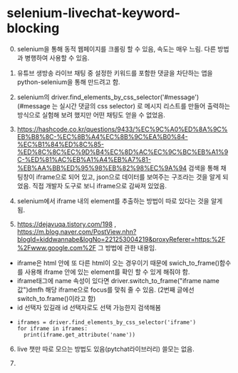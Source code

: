 # selenium-livechat-keyword-blocking
0. selenium을 통해 동적 웹페이지를 크롤링 할 수 있음, 속도는 매우 느림.
다른 방법과 병행하여 사용할 수 있음.

1. 유튜브 생방송 라이브 채팅 중 설정한 키워드를 포함한 댓글을 차단하는 앱을 python-selenium을 통해 만드려고 함.

2. selenium의 driver.find_elements_by_css_selector('#message') (#message 는 실시간 댓글의 css selector) 로 메시지 리스트를 만들어 출력하는 방식으로 실험해 보려 했지만 어떤 채팅도 얻을 수 없었음.

3. https://hashcode.co.kr/questions/9433/%EC%9C%A0%ED%8A%9C%EB%B8%8C-%EC%8B%A4%EC%8B%9C%EA%B0%84-%EC%B1%84%ED%8C%85-%ED%8C%8C%EC%9D%B4%EC%8D%AC%EC%9C%BC%EB%A1%9C-%ED%81%AC%EB%A1%A4%EB%A7%81-%EB%AA%BB%ED%95%98%EB%82%98%EC%9A%94 검색을 통해 채팅창이 iframe으로 되어 있고, json으로 데이터를 보여주는 구조라는 것을 알게 되었음.
직접 개발자 도구로 보니 iframe으로 감싸져 있었음.

4. selenium에서 iframe 내의 element를 추출하는 방법이 따로 있다는 것을 알게 됨.

5. https://dejavuqa.tistory.com/198 , https://m.blog.naver.com/PostView.nhn?blogId=kiddwannabe&logNo=221253004219&proxyReferer=https:%2F%2Fwww.google.com%2F 그 방법에 관한 내용임.
  - iframe은 html 안에 또 다른 html이 오는 경우이기 때문에 swich_to_frame()함수를 사용해 iframe 안에 있는 element를 확인 할 수 있게 해줘야 함.
  - iframe태그에 name 속성이 있다면 driver.switch_to_frame("iframe name 값")dmfh 해당 iframe으로 focus를 맞춰 줄 수 있음. (2번째 글에선 switch_to.frame()이라고 함)
  - id 선택자 있길래 id 선택자로도 선택 가능한지 검색해봄
  - 
    ```
    iframes = driver.find_elements_by_css_selector('iframe')
    for iframe in iframes:
      print(iframe.get_attribute('name'))
    ```

6. live 챗만 따로 모으는 방법도 있음(pytchat라이브러리) 쓸모는 없음.

7.
